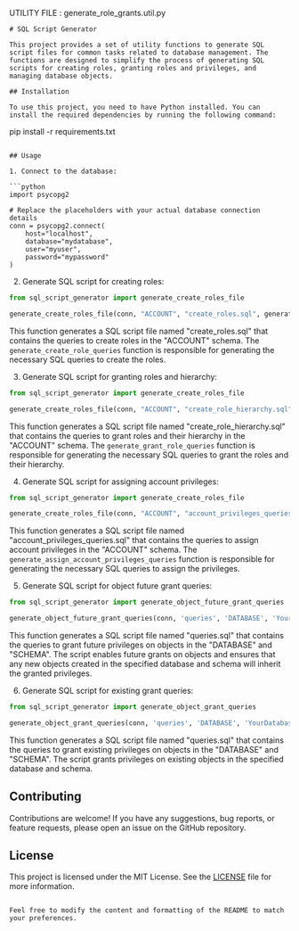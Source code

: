 

UTILITY FILE : generate_role_grants.util.py

```
# SQL Script Generator

This project provides a set of utility functions to generate SQL script files for common tasks related to database management. The functions are designed to simplify the process of generating SQL scripts for creating roles, granting roles and privileges, and managing database objects.

## Installation

To use this project, you need to have Python installed. You can install the required dependencies by running the following command:

```
pip install -r requirements.txt
```

## Usage

1. Connect to the database:

```python
import psycopg2

# Replace the placeholders with your actual database connection details
conn = psycopg2.connect(
    host="localhost",
    database="mydatabase",
    user="myuser",
    password="mypassword"
)
```

2. Generate SQL script for creating roles:

```python
from sql_script_generator import generate_create_roles_file

generate_create_roles_file(conn, "ACCOUNT", "create_roles.sql", generate_create_role_queries)
```

This function generates a SQL script file named "create_roles.sql" that contains the queries to create roles in the "ACCOUNT" schema. The `generate_create_role_queries` function is responsible for generating the necessary SQL queries to create the roles.

3. Generate SQL script for granting roles and hierarchy:

```python
from sql_script_generator import generate_create_roles_file

generate_create_roles_file(conn, "ACCOUNT", "create_role_hierarchy.sql", generate_grant_role_queries)
```

This function generates a SQL script file named "create_role_hierarchy.sql" that contains the queries to grant roles and their hierarchy in the "ACCOUNT" schema. The `generate_grant_role_queries` function is responsible for generating the necessary SQL queries to grant the roles and their hierarchy.

4. Generate SQL script for assigning account privileges:

```python
from sql_script_generator import generate_create_roles_file

generate_create_roles_file(conn, "ACCOUNT", "account_privileges_queries.sql", generate_assign_account_privileges_queries)
```

This function generates a SQL script file named "account_privileges_queries.sql" that contains the queries to assign account privileges in the "ACCOUNT" schema. The `generate_assign_account_privileges_queries` function is responsible for generating the necessary SQL queries to assign the privileges.

5. Generate SQL script for object future grant queries:

```python
from sql_script_generator import generate_object_future_grant_queries

generate_object_future_grant_queries(conn, 'queries', 'DATABASE', 'YourDatabase', 'SCHEMA', True)
```

This function generates a SQL script file named "queries.sql" that contains the queries to grant future privileges on objects in the "DATABASE" and "SCHEMA". The script enables future grants on objects and ensures that any new objects created in the specified database and schema will inherit the granted privileges.

6. Generate SQL script for existing grant queries:

```python
from sql_script_generator import generate_object_grant_queries

generate_object_grant_queries(conn, 'queries', 'DATABASE', 'YourDatabase', 'SCHEMA', True, False)
```

This function generates a SQL script file named "queries.sql" that contains the queries to grant existing privileges on objects in the "DATABASE" and "SCHEMA". The script grants privileges on existing objects in the specified database and schema.

## Contributing

Contributions are welcome! If you have any suggestions, bug reports, or feature requests, please open an issue on the GitHub repository.

## License

This project is licensed under the MIT License. See the [LICENSE](LICENSE) file for more information.
```

Feel free to modify the content and formatting of the README to match your preferences.
